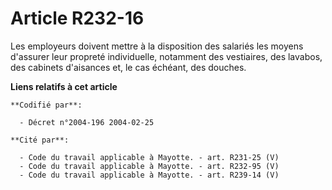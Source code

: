 # Article R232-16

Les employeurs doivent mettre à la disposition des salariés les moyens d'assurer leur propreté individuelle, notamment des
vestiaires, des lavabos, des cabinets d'aisances et, le cas échéant, des douches.

**Liens relatifs à cet article**

	**Codifié par**:

	  - Décret n°2004-196 2004-02-25

	**Cité par**:

	  - Code du travail applicable à Mayotte. - art. R231-25 (V)
	  - Code du travail applicable à Mayotte. - art. R232-95 (V)
	  - Code du travail applicable à Mayotte. - art. R239-14 (V)
